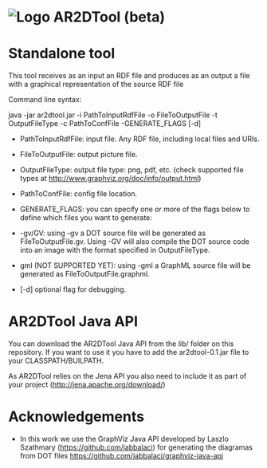 ![Logo](https://dl.dropboxusercontent.com/u/4192819/logoard2tool.png) AR2DTool (beta)
===============

Standalone tool
===============

This tool receives as an input an RDF file and produces as an output a file with a graphical representation of the source RDF file

Command line syntax:

java -jar ar2dtool.jar -i PathToInputRdfFile -o FileToOutputFile -t OutputFileType -c PathToConfFile -GENERATE_FLAGS [-d]

- PathToInputRdfFile: input file. Any RDF file, including local files and URIs.

- FileToOutputFile: output picture file.

- OutputFileType: output file type: png, pdf, etc. (check supported file types at http://www.graphviz.org/doc/info/output.html)

- PathToConfFile: config file location.

- GENERATE_FLAGS: you can specify one or more of the flags below to define which files you want to generate:

* -gv/GV: using -gv a DOT source file will be generated as FileToOutputFile.gv. Using -GV will also compile the DOT source code into an image with the format specified in OutputFileType.

* gml (NOT SUPPORTED YET): using -gml a GraphML source file will be generated as FileToOutputFile.graphml.

- [-d] optional flag for debugging. 

AR2DTool Java API
===============

You can download the AR2DTool Java API from the lib/ folder on this repository. If you want to use it you have to add the ar2dtool-0.1.jar file to your CLASSPATH/BUILPATH. 

As AR2DTool relies on the Jena API you also need to include it as part of your project (http://jena.apache.org/download/)


Acknowledgements
===============

- In this work we use the GraphViz Java API developed by Laszlo Szathmary (https://github.com/jabbalaci) for generating the diagramas from DOT files https://github.com/jabbalaci/graphviz-java-api